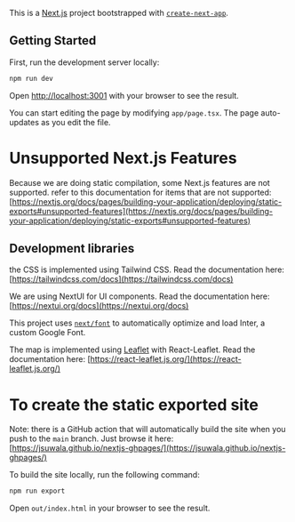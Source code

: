 This is a [Next.js](https://nextjs.org/) project bootstrapped with [`create-next-app`](https://github.com/vercel/next.js/tree/canary/packages/create-next-app).

## Getting Started

First, run the development server locally:

```bash
npm run dev
```

Open [http://localhost:3001](http://localhost:3001) with your browser to see the result.

You can start editing the page by modifying `app/page.tsx`. The page auto-updates as you edit the file.

# Unsupported Next.js Features
Because we are doing static compilation, some Next.js features are not supported. refer to this documentation for items that are not supported: [https://nextjs.org/docs/pages/building-your-application/deploying/static-exports#unsupported-features](https://nextjs.org/docs/pages/building-your-application/deploying/static-exports#unsupported-features) 

## Development libraries

the CSS is implemented using Tailwind CSS. Read the documentation here: [https://tailwindcss.com/docs](https://tailwindcss.com/docs)

We are using NextUI for UI components. Read the documentation here: [https://nextui.org/docs](https://nextui.org/docs)

This project uses [`next/font`](https://nextjs.org/docs/basic-features/font-optimization) to automatically optimize and load Inter, a custom Google Font.

The map is implemented using [Leaflet](https://leafletjs.com/) with React-Leaflet. Read the documentation here: [https://react-leaflet.js.org/](https://react-leaflet.js.org/)

# To create the static exported site

Note: there is a GitHub action that will automatically build the site when you push to the `main` branch.
Just browse it here: [https://jsuwala.github.io/nextjs-ghpages/](https://jsuwala.github.io/nextjs-ghpages/)

To build the site locally, run the following command:

```bash
npm run export
```
Open `out/index.html` in your browser to see the result.